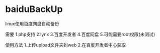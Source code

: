 baiduBackUp
===========

linux使用百度网盘自动备份


需要
1.php支持
2.lynx
3.百度开发者
4.百度网盘
5.可能需要root权限(未测试)


使用方法
1.上传upload文件夹到web
2.在百度开发者中心获取
